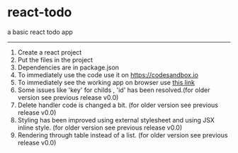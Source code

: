 # react-todo
a basic react todo app


------------------------------
1) Create a react project
2) Put the files in the project
3) Dependencies are in package.json
4) To immediately use the code use it on <a target="_blank" href='https://codesandbox.io'>https://codesandbox.io</a>
5) To immediately see the working app on browser use <a target="_blank" href='https://711me.codesandbox.io/'>this link</a>
6) Some issues like 'key' for childs , 'id' has been resolved.(for older version see previous release v0.0)
7) Delete handler code is changed a bit. (for older version see previous release v0.0)
8) Styling has been improved using external stylesheet and using JSX inline style. (for older version see previous release v0.0)
9) Rendering through table instead of a list. (for older version see previous release v0.0)

<a target="_blank" href='https://codesandbox.io/s/hidden-butterfly-711me'></a>


